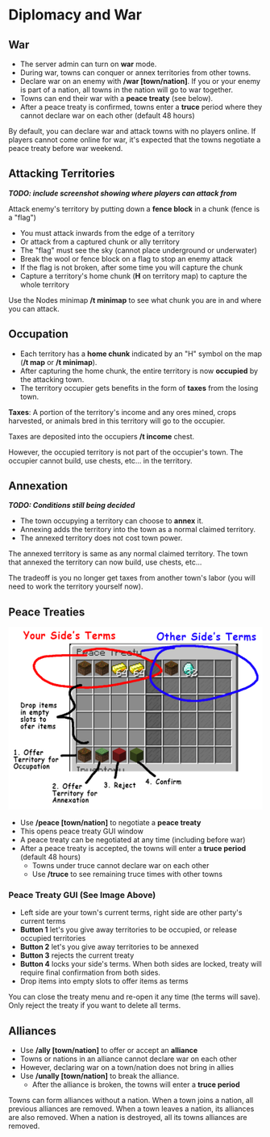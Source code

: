 # Diplomacy and War


## War
- The server admin can turn on **war** mode.
- During war, towns can conquer or annex territories from other towns.
- Declare war on an enemy with **/war [town/nation]**.
If you or your enemy is part of a nation, all towns in the nation
will go to war together.
- Towns can end their war with a **peace treaty** (see below).
- After a peace treaty is confirmed, towns enter a **truce** period where
they cannot declare war on each other (default 48 hours)

By default, you can declare war and attack towns with no players online.
If players cannot come online for war, it's expected that the towns negotiate
a peace treaty before war weekend.


## Attacking Territories
**_TODO: include screenshot showing where players can attack from_**

Attack enemy's territory by putting down a **fence block** in a chunk (fence is a "flag")
- You must attack inwards from the edge of a territory
- Or attack from a captured chunk or ally territory
- The "flag" must see the sky (cannot place underground or underwater)
- Break the wool or fence block on a flag to stop an enemy attack
- If the flag is not broken, after some time you will capture the chunk
- Capture a territory's home chunk (**H** on territory map) to capture the whole territory

Use the Nodes minimap **/t minimap** to see what chunk you are in and where
you can attack.


## Occupation
- Each territory has a **home chunk** indicated by an "H" symbol on the map
(**/t map** or **/t minimap**).
- After capturing the home chunk, the entire territory is now **occupied** by the attacking town.
- The territory occupier gets benefits in the form of **taxes** from the
losing town.

**Taxes**: A portion of the territory's income and any ores mined, crops harvested,
or animals bred in this territory will go to the occupier.

Taxes are deposited into the occupiers **/t income** chest.

However, the occupied territory is not part of the occupier's town.
The occupier cannot build, use chests, etc... in the territory.


## Annexation

**_TODO: Conditions still being decided_**

- The town occupying a territory can choose to **annex** it.
- Annexing adds the territory into the town as a normal claimed territory.
- The annexed territory does not cost town power.

The annexed territory is same as any normal claimed territory.
The town that annexed the territory can now build, use chests, etc...

The tradeoff is you no longer get taxes from another town's labor (you will need
to work the territory yourself now).


## Peace Treaties
![Peace Treaty Gui](./images/nodes_peace_treaty_gui.png "Peace Treaty Gui")

- Use **/peace [town/nation]** to negotiate a **peace treaty**
- This opens peace treaty GUI window
- A peace treaty can be negotiated at any time (including before war)
- After a peace treaty is accepted, the towns will enter a **truce period** (default 48 hours)
    - Towns under truce cannot declare war on each other
    - Use **/truce** to see remaining truce times with other towns

### Peace Treaty GUI (See Image Above)
- Left side are your town's current terms, right side are other party's current terms
- **Button 1** let's you give away territories to be occupied, or release occupied territories
- **Button 2** let's you give away territories to be annexed
- **Button 3** rejects the current treaty
- **Button 4** locks your side's terms. When both sides are locked, treaty
will require final confirmation from both sides.
- Drop items into empty slots to offer items as terms

You can close the treaty menu and re-open it any time (the terms will save).
Only reject the treaty if you want to delete all terms.

## Alliances
- Use **/ally [town/nation]** to offer or accept an **alliance**
- Towns or nations in an alliance cannot declare war on each other
- However, declaring war on a town/nation does not bring in allies
- Use **/unally [town/nation]** to break the alliance.
    - After the alliance is broken, the towns will enter a **truce period**

Towns can form alliances without a nation. When a town joins a nation, all
previous alliances are removed. When a town leaves a nation, its alliances
are also removed. When a nation is destroyed, all its towns alliances are removed.
